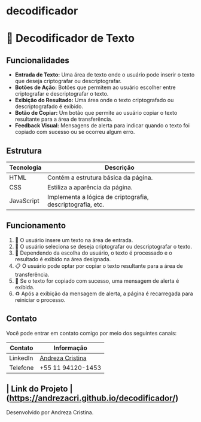 # decodificador

# 📜 Decodificador de Texto

## Funcionalidades

- **Entrada de Texto:** Uma área de texto onde o usuário pode inserir o texto que deseja criptografar ou descriptografar.
- **Botões de Ação:** Botões que permitem ao usuário escolher entre criptografar e descriptografar o texto.
- **Exibição do Resultado:** Uma área onde o texto criptografado ou descriptografado é exibido.
- **Botão de Copiar:** Um botão que permite ao usuário copiar o texto resultante para a área de transferência.
- **Feedback Visual:** Mensagens de alerta para indicar quando o texto foi copiado com sucesso ou se ocorreu algum erro.

## Estrutura

| Tecnologia   | Descrição                                                  |
| ------------ | ---------------------------------------------------------- |
| HTML         | Contém a estrutura básica da página.                       |
| CSS          | Estiliza a aparência da página.                            |
| JavaScript   | Implementa a lógica de criptografia, descriptografia, etc. |

## Funcionamento

1. 📝 O usuário insere um texto na área de entrada.
2. 🔄 O usuário seleciona se deseja criptografar ou descriptografar o texto.
3. 🔐 Dependendo da escolha do usuário, o texto é processado e o resultado é exibido na área designada.
4. 📋 O usuário pode optar por copiar o texto resultante para a área de transferência.
5. 🚀 Se o texto for copiado com sucesso, uma mensagem de alerta é exibida.
6. ♻️ Após a exibição da mensagem de alerta, a página é recarregada para reiniciar o processo.

## Contato

Você pode entrar em contato comigo por meio dos seguintes canais:

| Contato    | Informação                         |
| ---------- | ---------------------------------- |
| LinkedIn   | [Andreza Cristina](https://www.linkedin.com/in/andreza-cristina-/) |
| Telefone   | +55 11 94120-1453                  |

| Link do Projeto | (https://andrezacri.github.io/decodificador/)
---

Desenvolvido por Andreza Cristina.
